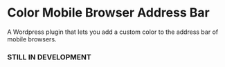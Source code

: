 # Color Mobile Browser Address Bar
A Wordpress plugin that lets you add a custom color to the address bar of mobile browsers.

### STILL IN DEVELOPMENT
